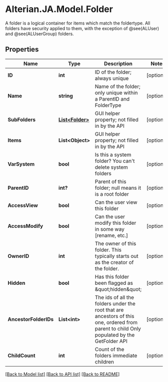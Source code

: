 # Alterian.JA.Model.Folder
A folder is a logical container for items which match the foldertype.  All folders have security applied to them, with the exception of @see(ALUser) and @see(ALUserGroup) folders.

## Properties

Name | Type | Description | Notes
------------ | ------------- | ------------- | -------------
**ID** | **int** | ID of the folder; always unique | [optional] 
**Name** | **string** | Name of the folder; only unique within a ParentID and FolderType | [optional] 
**SubFolders** | [**List&lt;Folder&gt;**](Folder.md) | GUI helper property; not filled in by the API | [optional] 
**Items** | **List&lt;Object&gt;** | GUI helper property; not filled in by the API | [optional] 
**VarSystem** | **bool** | Is this a system folder?  You can&#39;t delete system folders | [optional] 
**ParentID** | **int?** | Parent of this folder; null means it is a root folder | [optional] 
**AccessView** | **bool** | Can the user view this folder | [optional] 
**AccessModify** | **bool** | Can the user modify this folder in some way [rename, etc.] | [optional] 
**OwnerID** | **int** | The owner of this folder.  This typically starts out as the creator of the folder. | [optional] 
**Hidden** | **bool** | Has this folder been flagged as \&quot;hidden\&quot; | [optional] 
**AncestorFolderIDs** | **List&lt;int&gt;** | The ids of all the folders under the root that are ancestors of this one, ordered from parent to child             Only populated by the GetFolder API | [optional] 
**ChildCount** | **int** | Count of the folders immediate children | [optional] 

[[Back to Model list]](../README.md#documentation-for-models) [[Back to API list]](../README.md#documentation-for-api-endpoints) [[Back to README]](../README.md)

